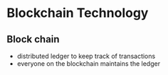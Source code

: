 # Blockchain Technology

## Block chain

- distributed ledger to keep track of transactions
- everyone on the blockchain maintains the ledger
